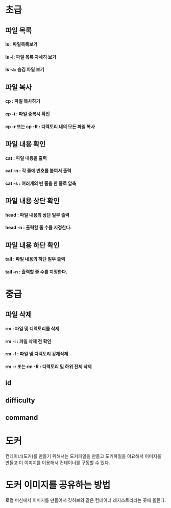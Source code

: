 # 초급

## 파일 목록

#### ls : 파일목록보기

#### ls -l: 파일 목록 자세히 보기

#### ls -a: 숨김 파일 보기

## 파일 복사

#### cp : 파일 복사하기

#### cp -i : 파일 중복시 확인

#### cp -r 또는 cp -R : 디렉토리 내의 모든 파일 복사

## 파일 내용 확인

#### cat : 파일 내용을 출력

#### cat -n : 각 줄에 번호를 붙여서 출력

#### cat -s : 여러개의 빈 줄을 한 줄로 압축

## 파일 내용 상단 확인

#### head : 파일 내용의 상단 일부 출력

#### head -n : 출력할 줄 수를 지정한다.

## 파일 내용 하단 확인

#### tail : 파일 내용의 하단 일부 출력

#### tail -n : 출력할 줄 수를 지정한다.

# 중급

## 파일 삭제

#### rm : 파일 및 디렉토리를 삭제

#### rm -i : 파일 삭제 전 확인

#### rm -f : 파일 및 디렉토리 강제삭제

#### rm -r 또는 rm -R : 디렉토리 및 하위 전체 삭제

## id

## difficulty

## command

# 도커

컨테이너(도커)를 만들기 위해서는 도커파일을 만들고 도커파일을 이요해서 이미지를 만들고 이 이미지를 이용해서 컨테이너를 구동할 수 있다.

# 도커 이미지를 공유하는 방법

로컬 머신에서 이미지를 만들어서 깃허브와 같은 컨테이너 레지스트리라는 곳에 올린다.
